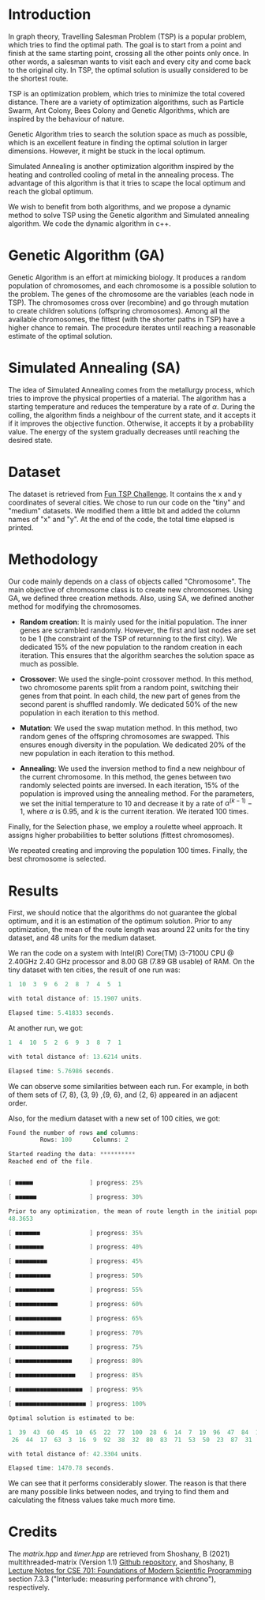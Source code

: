 # Introduction

In graph theory, Travelling Salesman Problem (TSP) is a popular problem, which tries to find the optimal path. The goal is to start from a point and finish at the same starting point, crossing all the other points only once. In other words, a salesman wants to visit each and every city and come back to the original city. In TSP, the optimal solution is usually considered to be the shortest route.

TSP is an optimization problem, which tries to minimize the total covered distance. There are a variety of optimization algorithms, such as Particle Swarm, Ant Colony, Bees Colony and Genetic Algorithms, which are inspired by the behaviour of nature. 

Genetic Algorithm tries to search the solution space as much as possible, which is an excellent feature in finding the optimal solution in larger dimensions. However, it might be stuck in the local optimum. 

Simulated Annealing is another optimization algorithm inspired by the heating and controlled cooling of metal in the annealing process. The advantage of this algorithm is that it tries to scape the local optimum and reach the global optimum.

We wish to benefit from both algorithms, and we propose a dynamic method to solve TSP using the Genetic algorithm and Simulated annealing algorithm. We code the dynamic algorithm in c++.

# Genetic Algorithm (GA)
Genetic Algorithm is an effort at mimicking biology. It produces a random population of chromosomes, and each chromosome is a possible solution to the problem. The genes of the chromosome are the variables (each node in TSP).  The chromosomes cross over (recombine) and go through mutation to create children solutions (offspring chromosomes). Among all the available chromosomes, the fittest (with the shorter paths in TSP) have a higher chance to remain. The procedure iterates until reaching a reasonable estimate of the optimal solution.

# Simulated Annealing (SA)
The idea of Simulated Annealing comes from the metallurgy process, which tries to improve the physical properties of a material. The algorithm has a starting temperature and reduces the temperature by a rate of $\alpha$. During the colling, the algorithm finds a neighbour of the current state, and it accepts it if it improves the objective function. Otherwise, it accepts it by a probability value. The energy of the system gradually decreases until reaching the desired state.

# Dataset

The dataset is retrieved from [Fun TSP Challenge](https://github.com/acu192/fun-tsp-challenge). It contains the x and y coordinates of several cities. We chose to run our code on the "tiny" and "medium" datasets. We modified them a little bit and added the column names of "x" and "y". At the end of the code, the total time elapsed is printed. 

# Methodology
Our code mainly depends on a class of objects called "Chromosome". The main objective of chromosome class is to create new chromosomes. Using GA, we defined three creation methods. Also, using SA, we defined another method for modifying the chromosomes. 

- **Random creation**: It is mainly used for the initial population. The inner genes are scrambled randomly. However, the first and last nodes are set to be 1 (the constraint of the TSP of returnning to the first city). We dedicated 15% of the new population to the random creation in each iteration. This ensures that the algorithm searches the solution space as much as possible.
  
- **Crossover**: We used the single-point crossover method. In this method, two chromosome parents split from a random point, switching their genes from that point. In each child, the new part of genes from the second parent is shuffled randomly. We dedicated 50% of the new population in each iteration to this method.

- **Mutation**: We used the swap mutation method. In this method, two random genes of the offspring chromosomes are swapped. This ensures enough diversity in the population. We dedicated 20% of the new population in each iteration to this method.

- **Annealing**: We used the inversion method to find a new neighbour of the current chromosome. In this method, the genes between two randomly selected points are inversed.  In each iteration, 15% of the population is improved using the annealing method. For the parameters, we set the initial temperature to 10 and decrease it by a rate of $\alpha^{(k-1)}-1$, where $\alpha$ is 0.95, and $k$ is the current iteration. We iterated 100 times.

Finally, for the Selection phase, we employ a roulette wheel approach. It assigns higher probabilities to better solutions (fittest chromosomes).

We repeated creating and improving the population 100 times. Finally, the best chromosome is selected.

# Results
First, we should notice that the algorithms do not guarantee the global optimum, and it is an estimation of the optimum solution. Prior to any optimization, the mean of the route length was around 22 units for the tiny dataset, and 48 units for the medium dataset.

We ran the code on a system with Intel(R) Core(TM) i3-7100U CPU @ 2.40GHz   2.40 GHz processor and 8.00 GB (7.89 GB usable) of RAM. On the tiny dataset with ten cities, the result of one run was: 

```cpp
1  10  3  9  6  2  8  7  4  5  1

with total distance of: 15.1907 units.

Elapsed time: 5.41833 seconds.
```

At another run, we got:

```cpp
1  4  10  5  2  6  9  3  8  7  1  

with total distance of: 13.6214 units.

Elapsed time: 5.76986 seconds.
```
We can observe some similarities between each run. For example, in both of them sets of {7, 8}, {3, 9} ,{9, 6}, and {2, 6} appeared in an adjacent order.

Also, for the medium dataset with a new set of 100 cities, we got:
```cpp
Found the number of rows and columns:
         Rows: 100      Columns: 2

Started reading the data: **********
Reached end of the file.


[ ■■■■■                ] progress: 25%

[ ■■■■■■               ] progress: 30%

Prior to any optimization, the mean of route length in the initial population was:
48.3653

[ ■■■■■■■              ] progress: 35%

[ ■■■■■■■■             ] progress: 40%

[ ■■■■■■■■■            ] progress: 45%

[ ■■■■■■■■■■           ] progress: 50%

[ ■■■■■■■■■■■          ] progress: 55%

[ ■■■■■■■■■■■■         ] progress: 60%

[ ■■■■■■■■■■■■■        ] progress: 65%

[ ■■■■■■■■■■■■■■       ] progress: 70%

[ ■■■■■■■■■■■■■■■      ] progress: 75%

[ ■■■■■■■■■■■■■■■■     ] progress: 80%

[ ■■■■■■■■■■■■■■■■■    ] progress: 85%

[ ■■■■■■■■■■■■■■■■■■■  ] progress: 95%

[ ■■■■■■■■■■■■■■■■■■■■ ] progress: 100%

Optimal solution is estimated to be:

1  39  43  60  45  10  65  22  77  100  28  6  14  7  19  96  47  84  12  62  36  91  86  59  93  52  97  25  4  11  56  54  66  70  74  40  29  33  79  2  15  68  57  48  67  89  13  81  8  76  88  85  37  90  51  99  95  73  30  27  94  49  55 
 26  44  17  63  3  16  9  92  38  32  80  83  71  53  50  23  87  31  5  34  58  78  98  72  82  18  20  69  21  24  64  46  75  35  41  61  42  1

with total distance of: 42.3304 units.

Elapsed time: 1470.78 seconds.
```

We can see that it performs considerably slower. The reason is that there are many possible links between nodes, and trying to find them and calculating the fitness values take much more time.

# Credits
The *matrix.hpp* and *timer.hpp* are retrieved from Shoshany, B (2021) 
multithreaded-matrix (Version 1.1) [Github repository](https://github.com/bshoshany/multithreaded-matrix), and Shoshany, B [Lecture Notes for CSE 701: Foundations of Modern Scientific Programming](https://baraksh.com/CSE701/notes.php) section 7.3.3 ("Interlude: measuring performance with chrono"), respectively.
